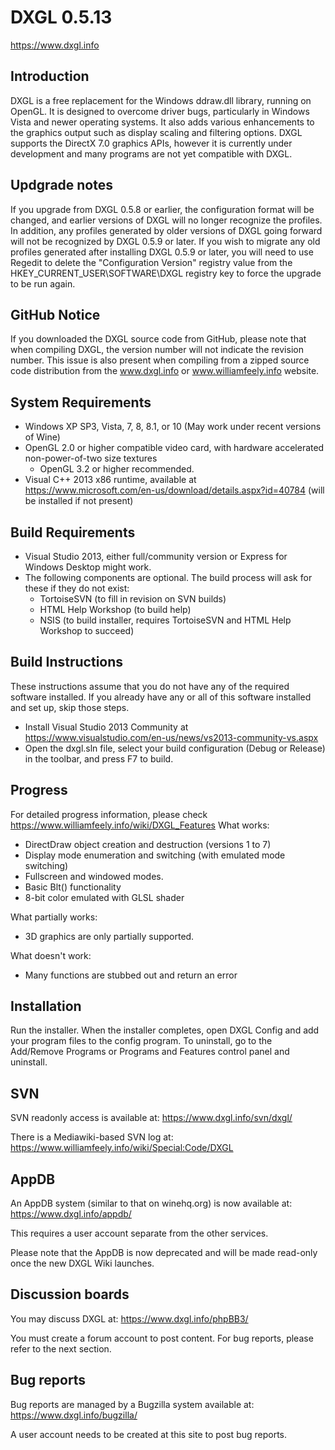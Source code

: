 # DXGL 0.5.13
https://www.dxgl.info

## Introduction
DXGL is a free replacement for the Windows ddraw.dll library, running on OpenGL. It is designed to overcome driver bugs, particularly in Windows Vista and newer operating systems. It also adds various enhancements to the graphics output such as display scaling and filtering options. DXGL supports the DirectX 7.0 graphics APIs, however it is currently under development and many programs are not yet compatible with DXGL.

## Updgrade notes
If you upgrade from DXGL 0.5.8 or earlier, the configuration format will be changed, and earlier versions of DXGL will no longer recognize the profiles.
In addition, any profiles generated by older versions of DXGL going forward will not be recognized by DXGL 0.5.9 or later.
If you wish to migrate any old profiles generated after installing DXGL 0.5.9 or later, you will need to use Regedit to delete the "Configuration Version" registry value from the HKEY_CURRENT_USER\SOFTWARE\DXGL registry key to force the upgrade to be run again.

## GitHub Notice
If you downloaded the DXGL source code from GitHub, please note that when compiling DXGL, the version number will not indicate the revision number.  This issue is also present when compiling from a zipped source code distribution from the www.dxgl.info or www.williamfeely.info website.

## System Requirements

* Windows XP SP3, Vista, 7, 8, 8.1, or 10 (May work under recent versions of Wine)
* OpenGL 2.0 or higher compatible video card, with hardware accelerated non-power-of-two size textures
  * OpenGL 3.2 or higher recommended.
* Visual C++ 2013 x86 runtime, available at https://www.microsoft.com/en-us/download/details.aspx?id=40784 (will be installed if not present)

## Build Requirements
* Visual Studio 2013, either full/community version or Express for Windows Desktop might work.
* The following components are optional.  The build process will ask for these if they do not exist:
  * TortoiseSVN (to fill in revision on SVN builds)
  * HTML Help Workshop (to build help)
  * NSIS (to build installer, requires TortoiseSVN and HTML Help Workshop to succeed)

## Build Instructions
These instructions assume that you do not have any of the required software installed. If you already have any or all of this software installed and set up, skip those steps.
* Install Visual Studio 2013 Community at https://www.visualstudio.com/en-us/news/vs2013-community-vs.aspx
* Open the dxgl.sln file, select your build configuration (Debug or Release) in the toolbar, and press F7 to build.

## Progress
For detailed progress information, please check https://www.williamfeely.info/wiki/DXGL_Features
What works:
* DirectDraw object creation and destruction (versions 1 to 7)
* Display mode enumeration and switching (with emulated mode switching)
* Fullscreen and windowed modes.
* Basic Blt() functionality
* 8-bit color emulated with GLSL shader

What partially works:
* 3D graphics are only partially supported.

What doesn't work:
* Many functions are stubbed out and return an error

## Installation

Run the installer.  When the installer completes, open DXGL Config and add your program files to the config program.
To uninstall, go to the Add/Remove Programs or Programs and Features control panel and uninstall.

## SVN

SVN readonly access is available at:
https://www.dxgl.info/svn/dxgl/

There is a Mediawiki-based SVN log at:
https://www.williamfeely.info/wiki/Special:Code/DXGL

## AppDB

An AppDB system (similar to that on winehq.org) is now available at:
https://www.dxgl.info/appdb/

This requires a user account separate from the other services.

Please note that the AppDB is now deprecated and will be made read-only once the new DXGL Wiki launches.

## Discussion boards

You may discuss DXGL at:
https://www.dxgl.info/phpBB3/

You must create a forum account to post content.  For bug reports, please refer to the next section.

## Bug reports

Bug reports are managed by a Bugzilla system available at:
https://www.dxgl.info/bugzilla/

A user account needs to be created at this site to post bug reports.
